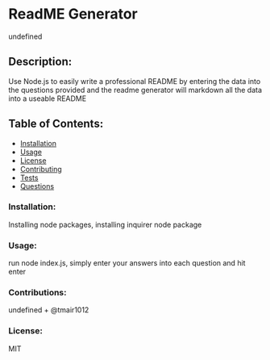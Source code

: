 # ReadME Generator
  undefined
  ## Description: 
  Use Node.js to easily write a professional README by entering the data into the questions provided and the readme generator will markdown all the data into a useable README

  ## Table of Contents:
  * [Installation](#installation)
  * [Usage](#usage)
  * [License](#license)
  * [Contributing](#contributing)
  * [Tests](#tests)
  * [Questions](#questions)

### Installation:
Installing node packages, installing inquirer node package

### Usage:
run node index.js, simply enter your answers into each question and hit enter

### Contributions:
undefined + @tmair1012

### License:
MIT
